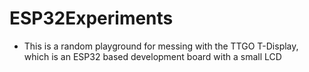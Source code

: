 # ESP32Experiments
- This is a random playground for messing with the TTGO T-Display, which is an ESP32 based development board with a small LCD